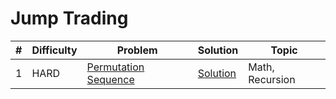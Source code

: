 # Jump Trading

| # | Difficulty | Problem | Solution | Topic |
|---|------------|---------|----------|--------|
| 1 | HARD | [Permutation Sequence](https://leetcode.com/problems/permutation-sequence) | [Solution](../coding/algorithms/miscellaneous/PermutationSequence.java) | Math, Recursion |
